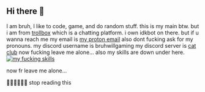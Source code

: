 ## Hi there 👋

<!--
**bruhimgaming/bruhimgaming** is a ✨ _special_ ✨ repository because its `README.md` (this file) appears on your GitHub profile.

Here are some ideas to get you started:

- 🔭 I’m currently working on ...
- 🌱 I’m currently learning ...
- 👯 I’m looking to collaborate on ...
- 🤔 I’m looking for help with ...
- 💬 Ask me about ...
- 📫 How to reach me: ...
- 😄 Pronouns: ...
- ⚡ Fun fact: ...
-->

I am bruh, I like to code, game, and do random stuff.
this is my main btw.
but i am from [trollbox](www.windows93.net/trollbox) which is a chatting platform.
i own idkbot on there.
but if u wanna reach me my email is <a href="mailto: bruhwillgame@proton.me">my proton email</a>
also dont fucking ask for my pronouns.
my discord username is bruhwillgaming
my discord server is [cat club](https://discord.gg/QqbzgWXUp3)
now fucking leave me alone...
also my skills are down under here.
[![my fucking skills](https://skillicons.dev/icons?i=aws,gcp,azure,react,vue,flutter,java,nodejs,html,css,js,docker,git,powershell,npm,mint,linux,linkedin,gitlab,github,dotnet,discordjs,bots,discord,cloudflare,blender,au,ae,androidstudio,apple,arch,arduino,windows,twitter&perline=10)](https://skillicons.dev)

now fr leave me alone...

🖕🖕🖕🖕🖕🖕 stop reading this 
